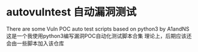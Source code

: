 # autovulntest 自动漏洞测试
There are some Vuln POC auto test scripts based on python3 by A1andNS
这是一个我使用python3编写漏洞POC自动化测试脚本合集
理论上，后期应该还会由一些脚本加入该仓库
